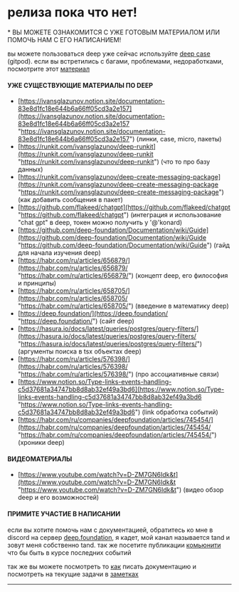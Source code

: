 # релиза пока что нет!
\* ВЫ МОЖЕТЕ ОЗНАКОМИТСЯ С УЖЕ ГОТОВЫМ МАТЕРИАЛОМ ИЛИ ПОМОЧЬ НАМ С ЕГО НАПИСАНИЕМ!

вы можете пользоваться deep уже сейчас используйте [deep case](https://gitpod.io/start/#deepfoundation-dev-rxjvdw0x3sn "https://gitpod.io/start/#deepfoundation-dev-rxjvdw0x3sn") (gitpod). если вы встретились с багами, проблемами, недоработками, посмотрите этот [материал](issues.md)


#### УЖЕ СУЩЕСТВУЮЩИЕ МАТЕРИАЛЫ ПО DEEP
- [https://ivansglazunov.notion.site/documentation-83e8d1fc18e644b6a66ff05cd3a2e157](https://ivansglazunov.notion.site/documentation-83e8d1fc18e644b6a66ff05cd3a2e157 "https://ivansglazunov.notion.site/documentation-83e8d1fc18e644b6a66ff05cd3a2e157") (линки, case, micro, пакеты) 
- [https://runkit.com/ivansglazunov/deep-runkit](https://runkit.com/ivansglazunov/deep-runkit "https://runkit.com/ivansglazunov/deep-runkit") (что то про базу данных) 
- [https://runkit.com/ivansglazunov/deep-create-messaging-package](https://runkit.com/ivansglazunov/deep-create-messaging-package "https://runkit.com/ivansglazunov/deep-create-messaging-package") (как добавить сообщения в пакет) 
- [https://github.com/flakeed/chatgpt](https://github.com/flakeed/chatgpt "https://github.com/flakeed/chatgpt") (интеграция и использование "сhat gpt" в deep, токен можно получить у '@'konard) 
- [https://github.com/deep-foundation/Documentation/wiki/Guide](https://github.com/deep-foundation/Documentation/wiki/Guide "https://github.com/deep-foundation/Documentation/wiki/Guide") (гайд для начала изучения deep) 
- [https://habr.com/ru/articles/656879/](https://habr.com/ru/articles/656879/ "https://habr.com/ru/articles/656879/") (концепт deep, его философия и принципы) 
- [https://habr.com/ru/articles/658705/](https://habr.com/ru/articles/658705/ "https://habr.com/ru/articles/658705/") (введение в математику deep) 
- [https://deep.foundation/](https://deep.foundation/ "https://deep.foundation/") (сайт deep) 
- [https://hasura.io/docs/latest/queries/postgres/query-filters/](https://hasura.io/docs/latest/queries/postgres/query-filters/ "https://hasura.io/docs/latest/queries/postgres/query-filters/") (аргументы поиcка в tsx объектах deep) 
- [https://habr.com/ru/articles/576398/](https://habr.com/ru/articles/576398/ "https://habr.com/ru/articles/576398/") (про ассоциативные связи) 
- [https://www.notion.so/Type-links-events-handling-c5d37681a34747bb8d8ab32ef49a3bd6](https://www.notion.so/Type-links-events-handling-c5d37681a34747bb8d8ab32ef49a3bd6 "https://www.notion.so/Type-links-events-handling-c5d37681a34747bb8d8ab32ef49a3bd6") (link обработка событий) 
- [https://habr.com/ru/companies/deepfoundation/articles/745454/](https://habr.com/ru/companies/deepfoundation/articles/745454/ "https://habr.com/ru/companies/deepfoundation/articles/745454/") (хроники deep)

#### ВИДЕОМАТЕРИАЛЫ
- [https://www.youtube.com/watch?v=D-ZM7GN6Idk&t](https://www.youtube.com/watch?v=D-ZM7GN6Idk&t "https://www.youtube.com/watch?v=D-ZM7GN6Idk&t") (видео обзор deep и его возможностей) 


#### ПРИМИТЕ УЧАСТИЕ В НАПИСАНИИ
если вы хотите помочь нам с документацией, обратитесь ко мне в discord на сервер [deep.foundation](https://discord.gg/deep-foundation), я кадет, мой канал называется tand и зовут меня собственно tand. так же посетите публикации [комьюнити](community.md) что бы быть в курсе последних событий

так же вы можете посмотреть то [как](scheme.md) писать документацию и посмотреть на текущие задачи в [заметках](notes.md)


---